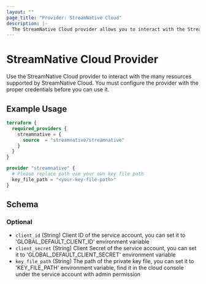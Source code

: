 ```yaml
---
layout: ""
page_title: "Provider: StreamNative Cloud"
description: |-
  The StreamNative Cloud provider allows you to interact with the StreamNative Cloud API.
---
```


# StreamNative Cloud Provider

Use the StreamNative Cloud provider to interact with the many resources supported by StreamNative Cloud. You must configure the provider with the proper credentials before you can use it.

## Example Usage

```terraform
terraform {
  required_providers {
    streamnative = {
      source  = "streamnative/streamnative"
    }
  }
}

provider "streamnative" {
  # Please replace path use your own key file path
  key_file_path = "<your-key-file-path>"
}
```

<!-- schema generated by tfplugindocs -->
## Schema

### Optional

- `client_id` (String) Client ID of the service account, you can set it to 'GLOBAL_DEFAULT_CLIENT_ID' environment variable
- `client_secret` (String) Client Secret of the service account, you can set it to 'GLOBAL_DEFAULT_CLIENT_SECRET' environment variable
- `key_file_path` (String) The path of the private key file, you can set it to 'KEY_FILE_PATH' environment variable, find it in the cloud console under the service account with admin permission